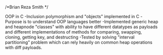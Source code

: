 /*Brian Reza Smith */

OOP in C
    -Inclusion polymorphism and "objects" implemented in C
    -Purpose is to understand OOP languages better
    -Implemented generic heap and heapnode "classes" with ability to have different datatypes as payloads
        and different implementations of methods for comparing, swapping, cloning, getting key, and destructing
    -Tested by solving "interval partitioning" problem which can rely heavily on common heap operations with diff payloads. 


